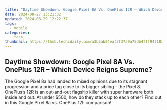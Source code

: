 ```yaml
---
title: "Daytime Showdown: Google Pixel 8A Vs. OnePlus 12R – Which Device Reigns Supreme?"
date: 2024-08-27 13:21:32
updated: 2024-08-29 12:22:37
tags:
  - mobile
categories:
  - tech
thumbnail: https://thmb.techidaily.com/a3b5ab34eaf3f37a9a75db4fff942183c1ae755ba8565a3523ea779e463db4b2.jpg
---
```


## Daytime Showdown: Google Pixel 8A Vs. OnePlus 12R – Which Device Reigns Supreme?

The Google Pixel 8a had landed to mixed opinions due to its stagnant progression and a price tag close to its bigger sibling - the Pixel 8\. OnePlus’s 12R is an out-and-out flagship killer with super hardware both inside and out. At under $500, how do they stack up to each other? Find out in this Google Pixel 8a vs. OnePlus 12R comparison!

<ins class="adsbygoogle"
     style="display:block"
     data-ad-format="autorelaxed"
     data-ad-client="ca-pub-7571918770474297"
     data-ad-slot="1223367746"></ins>



<ins class="adsbygoogle"
     style="display:block"
     data-ad-client="ca-pub-7571918770474297"
     data-ad-slot="8358498916"
     data-ad-format="auto"
     data-full-width-responsive="true"></ins>
